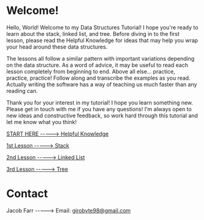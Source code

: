 # Welcome!

Hello, World! Welcome to my Data Structures Tutorial! I hope you're ready to learn about the stack, linked list, and tree. Before diving in to the first lesson, please read the Helpful Knowledge for ideas that may help you wrap your head around these data structures.

The lessons all follow a similar pattern with important variations depending on the data structure. As a word of advice, it may be useful to read each lesson completely from beginning to end. Above all else... practice, practice, practice! Follow along and transcribe the examples as you read. Actually writing the software has a way of teaching us much faster than any reading can.

Thank you for your interest in my tutorial! I hope you learn something new. Please get in touch with me if you have any questions! I'm always open to new ideas and constructive feedback, so work hard through this tutorial and let me know what you think!

[START HERE -----> Helpful Knowledge](https://github.com/Morthais/data_structure_final/blob/main/helpful_knowledge.md)

[1st Lesson -----> Stack](https://github.com/Morthais/data_structure_final/blob/main/1-stack.md)

[2nd Lesson -----> Linked List](https://github.com/Morthais/data_structure_final/blob/main/2-linked_list.md)

[3rd Lesson -----> Tree](https://github.com/Morthais/data_structure_final/blob/main/3-tree.md)

# Contact

Jacob Farr -----> Email: girobyte98@gmail.com
